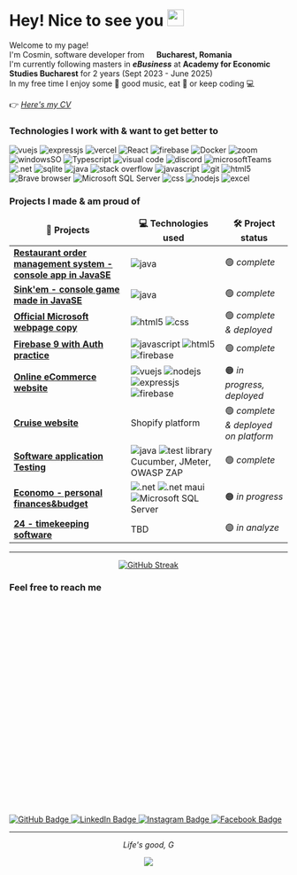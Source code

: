 <h1>Hey! Nice to see you <img src="https://media.giphy.com/media/hvRJCLFzcasrR4ia7z/giphy.gif" width="30"/></h1>

<p>Welcome to my page! 
</br> I'm Cosmin, software developer from <img src="https://cdn-icons-png.flaticon.com/512/197/197542.png" width="14"/> <b>Bucharest, Romania</b> 
</br>I'm currently following masters in <b><i>eBusiness</i></b> at <b>Academy for Economic Studies Bucharest</b> for 2 years (Sept 2023 - June 2025)
</br>In my free time I enjoy some 🎹 good music, eat 🍕 or keep coding 💻</p>

👉 <a href="https://github.com/CosminManu/my-CV/blob/main/CV_ManuCosminMihai.pdf" target="_blank" rel="noopener noreferrer"><i>Here's my CV</i></a>

<h3>Technologies I work with & want to get better to</h3>
<p>
  <img alt="vuejs" src="https://img.shields.io/badge/Vue.js-35495E?style=flat-square&logo=vue.js&logoColor=4FC08D"/>
  <img alt="expressjs" src="https://img.shields.io/badge/Express.js-404D59?style=flat-square"/>
  <img alt="vercel" src="https://img.shields.io/badge/Vercel-000000?style=flat-square&logo=vercel&logoColor=white"/>
  <img alt="React" src="https://img.shields.io/badge/-React-45b8d8?style=flat-square&logo=react&logoColor=white" />
  <img alt="firebase" src="https://img.shields.io/badge/Firebase-039BE5?style=flat-square&logo=Firebase&logoColor=white"/>
  <img alt="Docker" src="https://img.shields.io/badge/-Docker-46a2f1?style=flat-square&logo=docker&logoColor=white" />
  <img alt="zoom" src="https://img.shields.io/badge/Zoom-2D8CFF?style=flat-square&logo=zoom&logoColor=white" />
  <img alt="windowsSO" src="https://img.shields.io/badge/Windows-0078D6?style=flat-square&logo=windows&logoColor=white"/>  
  <img alt="Typescript" src="https://img.shields.io/badge/-TypeScript-007ACC?style=flat-square&logo=typescript&logoColor=white"/>
  <img alt="visual code" src="https://img.shields.io/badge/Visual_Studio_Code-0078D4?style=flat-sqaure&logo=visual%20studio%20code&logoColor=white"/>
  <img alt="discord" src="https://img.shields.io/badge/Discord-7289DA?style=flat-square&logo=discord&logoColor=white" />
  <img alt="microsoftTeams" src="https://img.shields.io/badge/Microsoft_Teams-6264A7?style=flat-square&logo=microsoft-teams&logoColor=white" />
  <img alt=".net" src="https://img.shields.io/badge/.NET-5C2D91?style=flat-square&logo=.net&logoColor=white"/>
  <img alt="sqlite" src="https://img.shields.io/badge/SQLite-07405E?style=flat-square&logo=sqlite&logoColor=white"/>
  <img alt="java" src="https://img.shields.io/badge/Java-ED8B00?style=flat-square&logo=openjdk&logoColor=white"/>
  <img alt="stack overflow" src="https://aleen42.github.io/badges/src/stackoverflow.svg"/>
  <img alt="javascript" src="https://img.shields.io/badge/JavaScript-F7DF1E?style=flat-square&logo=JavaScript&logoColor=white"/>
  <img alt="git" src="https://img.shields.io/badge/-Git-F05032?style=flat-square&logo=git&logoColor=white" />
  <img alt="html5" src="https://img.shields.io/badge/-HTML5-E34F26?style=flat-square&logo=html5&logoColor=white" />
  <img alt="Brave browser" src="https://img.shields.io/badge/-Brave_Browser-FB542B?style=flat-square&logo=brave&logoColor=white" />
  <img alt="Microsoft SQL Server" src="https://img.shields.io/badge/Microsoft_SQL_Server-CC2927?style=flat-square&logo=microsoft-sql-server&logoColor=white" />
  <img alt="css" src="https://img.shields.io/badge/CSS-239120?&style=flat-square&logo=css3&logoColor=white"/>
  <img alt="nodejs" src="https://img.shields.io/badge/Node.js-43853D?style=flat-square&logo=node.js&logoColor=white"/>
  <img alt="excel" src="https://img.shields.io/badge/Microsoft_Excel-217346?style=flat-square&logo=microsoft-excel&logoColor=white"/>
</p>


<h3>Projects I made & am proud of</h3>
<table>
  <thead align="center">
    <tr border: none;>
      <td><b>🎁 Projects</b></td>
      <td><b>💻 Technologies used</b></td>
      <td><b>🛠️ Project status</b></td>
    </tr>
  </thead>
  <tbody>
    <tr>
      <td><a href="https://github.com/CosminManu/restaurant-management-system"><b>Restaurant order management system - console app in JavaSE</b></a></td>
      <td> <img alt="java" src="https://img.shields.io/badge/Java-ED8B00?style=flat-square&logo=openjdk&logoColor=white"/></td>
      <td>🟢 <i>complete</i></td>
    </tr>
    <tr>
      <td><a href="https://github.com/CosminManu/SinkShipsGame"><b>Sink'em - console game made in JavaSE</b></a></td>
      <td> <img alt="java" src="https://img.shields.io/badge/Java-ED8B00?style=flat-square&logo=openjdk&logoColor=white"/></td>
      <td>🟢 <i>complete</i></td>
    </tr>
    <tr>
      <td><a href="https://microsoft-webpage-copy.vercel.app"><b>Official Microsoft webpage copy</b></a></td>
      <td>
        <img alt="html5" src="https://img.shields.io/badge/-HTML5-E34F26?style=flat-square&logo=html5&logoColor=white" />
        <img alt="css" src="https://img.shields.io/badge/CSS-239120?&style=flat-square&logo=css3&logoColor=white">
      </td>
      <td>🟢 <i>complete & deployed</i></td>
    </tr>
    <tr>
      <td><a href="https://github.com/CosminManu/firebase-practice"><b>Firebase 9 with Auth practice</b></td>
      <td>
        <img alt="javascript" src="https://img.shields.io/badge/JavaScript-F7DF1E?style=flat-square&logo=JavaScript&logoColor=white"/>
        <img alt="html5" src="https://img.shields.io/badge/-HTML5-E34F26?style=flat-square&logo=html5&logoColor=white" />
        <img alt="firebase" src="https://img.shields.io/badge/Firebase-039BE5?style=flat-square&logo=Firebase&logoColor=white"/>
      </td>
      <td>🟢 <i>complete</i></td>
    </tr>
<!--     <tr>
      <td><a href="https://github.com/CosminManu/eShoppingCart"><b>Online Shopping Cart</b></td>
      <td>
        <img alt="vuejs" src="https://img.shields.io/badge/Vue.js-35495E?style=flat-square&logo=vue.js&logoColor=4FC08D"/>
        <img alt="vuetify" src="https://img.shields.io/badge/Vuetify-1867C0?style=flat-square"/>
        <img alt="nodejs" src="https://img.shields.io/badge/Node.js-43853D?style=flat-square&logo=node.js&logoColor=white"/>
        <img alt="expressjs" src="https://img.shields.io/badge/Express.js-404D59?style=flat-square">
        <img alt="firebase" src="https://img.shields.io/badge/Firebase-039BE5?style=flat-square&logo=Firebase&logoColor=white"/>
      </td>
      <td><i>in progress</i></td>
    </tr> -->
    <tr>
      <td><a href="https://e-commerce-site-nine-umber.vercel.app"><b>Online eCommerce website</b></td>
      <td>
        <img alt="vuejs" src="https://img.shields.io/badge/Vue.js-35495E?style=flat-square&logo=vue.js&logoColor=4FC08D"/>
        <img alt="nodejs" src="https://img.shields.io/badge/Node.js-43853D?style=flat-square&logo=node.js&logoColor=white"/>
        <img alt="expressjs" src="https://img.shields.io/badge/Express.js-404D59?style=flat-square">
        <img alt="firebase" src="https://img.shields.io/badge/Firebase-039BE5?style=flat-square&logo=Firebase&logoColor=white"/>
      </td>
      <td> 🟠 <i>in progress, deployed </i></td>
    </tr>
    <tr>
      <td><a href="https://github.com/CosminManu/SeaVacations"><b>Cruise website</b></td>
        <td>
          Shopify platform
        </td>
      <td>🟢 <i>complete & deployed on platform</i></td>
    </tr>
    <tr>
      <td><a href="https://github.com/CosminManu/tas"><b>Software application Testing</b></td>
        <td>
          <img alt="java" src="https://img.shields.io/badge/Java-ED8B00?style=flat-square&logo=openjdk&logoColor=white"/>
          <img alt="test library" src="https://img.shields.io/badge/testing%20library-323330?style=flat-square&logo=testing-library&logoColor=red"/>
          Cucumber, JMeter, OWASP ZAP
        </td>
      <td>🟢 <i>complete</i></td>
    </tr>
    <tr>
      <td><a href="https://github.com/CosminManu/Economo"><b>Economo - personal finances&budget</b></td>
        <td>
          <img alt=".net" src="https://img.shields.io/badge/.NET-5C2D91?style=flat-square&logo=.net&logoColor=white"/>
          <img alt=".net maui" src="https://img.shields.io/badge/Maui-3498DB?style=flat-square&logo=maui&logoColor=white" />
          <img alt="Microsoft SQL Server" src="https://img.shields.io/badge/Microsoft_SQL_Server-CC2927?style=flat-square&logo=microsoft-sql-server&logoColor=white" />
        </td>
        <td> 🟠 <i>in progress</i></td>
    </tr>
    <tr>
      <td><a href="https://github.com/CosminManu/24"><b>24 - timekeeping software</b></td>
        <td>
          TBD
        </td>
        <td> 🟣 <i>in analyze</i></td>
    </tr>

<!--    more to come -->
  </tbody>
</table>


------------
<div align="center">
  <a href="https://git.io/streak-stats"><img src="https://github-readme-streak-stats.herokuapp.com?user=CosminManu&theme=dark&hide_border=true" alt="GitHub Streak" /></a>
</div>

<h3>Feel free to reach me</h3>
<div style="margin-top: 400px;">
  
  <a href="https://www.github.com/CosminManu/">
    <img src="https://img.shields.io/badge/GitHub-black?style=for-the-badge&logo=github&logoColor=white" alt="GitHub Badge"/>
  </a>
  <a href="https://www.linkedin.com/in/cosminmanu/">
    <img src="https://img.shields.io/badge/LinkedIn-blue?logo=linkedin&logoColor=white&style=for-the-badge" alt="LinkedIn Badge"/>
  </a>
  <a href="https://www.instagram.com/cosmin.manu31">
    <img src="https://img.shields.io/badge/Instagram-E1306C?style=for-the-badge&logo=instagram&logoColor=white" alt="Instagram Badge"/>
  </a>
  <a href="https://www.facebook.com/cosmin.manu31">
    <img src="https://img.shields.io/badge/Facebook-blue?style=for-the-badge&logo=facebook&logoColor=white" alt="Facebook Badge"/>  
  </a>
</div>

------------

<p align="center"> <i>Life's good, G</i></p>

<div align="center">
  <img src="https://komarev.com/ghpvc/?username=CosminManu&color=green" >
</div>

<!--
**CosminManu/CosminManu** is a ✨ _special_ ✨ repository because its `README.md` (this file) appears on your GitHub profile.

Here are some ideas to get you started:

- 🔭 I’m currently working on ...
- 🌱 I’m currently learning ...
- 👯 I’m looking to collaborate on ...
- 🤔 I’m looking for help with ...
- 💬 Ask me about ...
- 📫 How to reach me: ...
- 😄 Pronouns: ...
- ⚡ Fun fact: ...
-->

